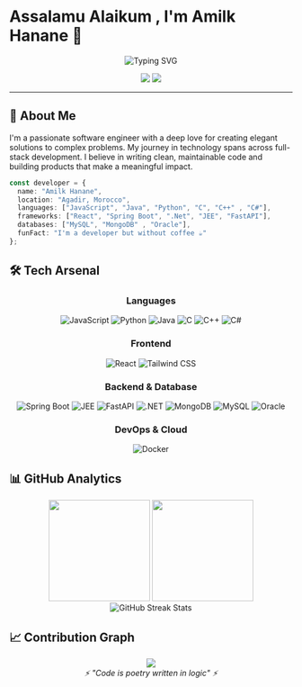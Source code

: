 # Assalamu Alaikum , I'm Amilk Hanane 👋

<div align="center">
  <img src="https://readme-typing-svg.herokuapp.com?font=Fira+Code&weight=500&size=24&duration=3000&pause=1000&color=6366F1&center=true&vCenter=true&multiline=true&width=600&height=100&lines=Full-Stack+Developer;Open+Source+Enthusiast;Problem+Solver" alt="Typing SVG" />
</div>

<p align="center">
  <a href="https://www.linkedin.com/in/hanane-amilk-0230b8238/"><img src="https://img.shields.io/badge/-LinkedIn-0077B5?style=for-the-badge&logo=linkedin&logoColor=white"/></a>
  <a href="mailto:amilk.hanane@gmail.com"><img src="https://img.shields.io/badge/-Email-D14836?style=for-the-badge&logo=gmail&logoColor=white"/></a>
  
</p>

---

## 🚀 About Me

I'm a passionate software engineer with a deep love for creating elegant solutions to complex problems. My journey in technology spans across full-stack development. I believe in writing clean, maintainable code and building products that make a meaningful impact.

```typescript
const developer = {
  name: "Amilk Hanane",
  location: "Agadir, Morocco",
  languages: ["JavaScript", "Java", "Python", "C", "C++" , "C#"],
  frameworks: ["React", "Spring Boot", ".Net", "JEE", "FastAPI"],
  databases: ["MySQL", "MongoDB" , "Oracle"],
  funFact: "I'm a developer but without coffee ☕"
};
```

## 🛠️ Tech Arsenal

<div align="center">

### Languages
![JavaScript](https://img.shields.io/badge/-JavaScript-F7DF1E?style=flat-square&logo=javascript&logoColor=black)
![Python](https://img.shields.io/badge/-Python-3776AB?style=flat-square&logo=python&logoColor=white)
![Java](https://img.shields.io/badge/-Java-ED8B00?style=flat-square&logo=openjdk&logoColor=white)
![C](https://img.shields.io/badge/-C-A8B9CC?style=flat-square&logo=c&logoColor=black)
![C++](https://img.shields.io/badge/-C++-00599C?style=flat-square&logo=c%2B%2B&logoColor=white)
![C#](https://img.shields.io/badge/-C%23-239120?style=flat-square&logo=c-sharp&logoColor=white)

### Frontend
![React](https://img.shields.io/badge/-React-61DAFB?style=flat-square&logo=react&logoColor=black)
![Tailwind CSS](https://img.shields.io/badge/-Tailwind%20CSS-38B2AC?style=flat-square&logo=tailwind-css&logoColor=white)

### Backend & Database
![Spring Boot](https://img.shields.io/badge/-Spring%20Boot-6DB33F?style=flat-square&logo=spring-boot&logoColor=white)
![JEE](https://img.shields.io/badge/-JEE-007396?style=flat-square&logo=java&logoColor=white)
![FastAPI](https://img.shields.io/badge/-FastAPI-009688?style=flat-square&logo=fastapi&logoColor=white)
![.NET](https://img.shields.io/badge/-.NET-512BD4?style=flat-square&logo=.net&logoColor=white)
![MongoDB](https://img.shields.io/badge/-MongoDB-47A248?style=flat-square&logo=mongodb&logoColor=white)
![MySQL](https://img.shields.io/badge/-MySQL-4479A1?style=flat-square&logo=mysql&logoColor=white)
![Oracle](https://img.shields.io/badge/-Oracle-F80000?style=flat-square&logo=oracle&logoColor=white)

### DevOps & Cloud
![Docker](https://img.shields.io/badge/-Docker-2496ED?style=flat-square&logo=docker&logoColor=white)

</div>

## 📊 GitHub Analytics

<div align="center">
  
  <img height="180em" src="https://github-readme-stats.vercel.app/api?username=HananeAmilk&show_icons=true&theme=tokyonight&include_all_commits=true&count_private=true"/>
  <img height="180em" src="https://github-readme-stats.vercel.app/api/top-langs/?username=HananeAmilk&layout=compact&langs_count=8&theme=tokyonight"/>

</div>

<div align="center">
  <img src="https://github-readme-streak-stats.herokuapp.com/?user=HananeAmilk&theme=tokyonight" alt="GitHub Streak Stats" />
</div>



## 📈 Contribution Graph

<div align="center">
  <img src="https://github-readme-activity-graph.vercel.app/graph?username=HananeAmilk&theme=tokyo-night&hide_border=true&area=true" />
</div>


<div align="center">
  <i>⚡ "Code is poetry written in logic" ⚡</i>
  <br><br>
</div>
